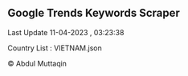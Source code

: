 

## Google Trends Keywords Scraper 
 
Last Update 11-04-2023 , 03:23:38

Country List :
VIETNAM.json



© Abdul Muttaqin 
